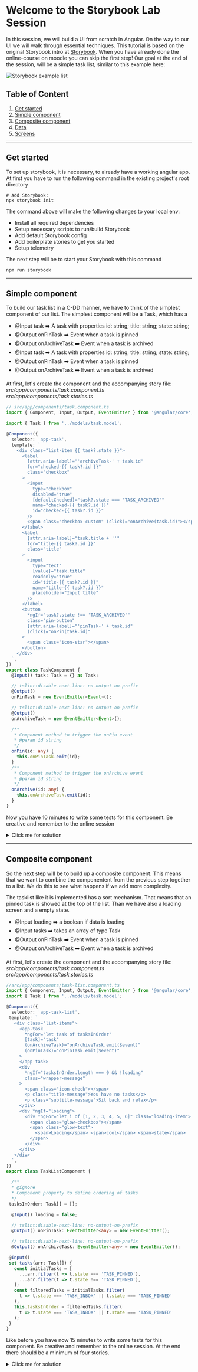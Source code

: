 # Welcome to the Storybook Lab Session

In this session, we will build a UI from scratch in Angular. On the way to our UI we will walk through essential techniques.
This tutorial is based on the original Storybook intro at [Storybook](https://storybook.js.org/). When you have already done the online-course on moodle you can skip the first step!
Our goal at the end of the session, will be a simple task list, similar to this example here:

![Storybook example list](https://raw.githubusercontent.com/Greeny1992/Simple_Storybook/main/Simple_Storybook/assets/10-11-_2022_14-21-55.png)

## Table of Content

 1. [Get started](#get-started)
 2. [Simple component](#simple-component) 
 3. [Composite component](#composite-component)
 4. [Data](#data)
 5. [Screens](#screens)

----------------------
## Get started

To set up storybook, it is necessary, to already have a working angular app.
At first you have to run the following command in the existing project's root directory
```
# Add Storybook:
npx storybook init
```

The command above will make the following changes to your local env:

- Install all required dependencies
- Setup necessary scripts to run/build Storybook
- Add default Storybook config
- Add boilerplate stories to get you started
- Setup telemetry

The next step will be to start your Storybook with this command
```
npm run storybook 
```

----------------

## Simple component

To build our task list in a C-DD manner, we have to think of the simplest component of our list.
The simplest component will be a Task, which has a

- @Input task ➡️ A task with properties   id: string;
  title: string;
  state: string;
- @Output onPinTask ➡️ Event when a task is pinned
- @Output onArchiveTask ➡️ Event when a task is archived
- @Input task ➡️ A task with properties   id: string;
  title: string;
  state: string;
- @Output onPinTask ➡️ Event when a task is pinned
- @Output onArchiveTask ➡️ Event when a task is archived

At first, let's create the component and the accompanying story file:
*src/app/components/task.component.ts*
*src/app/components/task.stories.ts*

```ts
// src/app/components/task.component.ts
import { Component, Input, Output, EventEmitter } from '@angular/core';

import { Task } from '../models/task.model';

@Component({
  selector: 'app-task',
  template: `
    <div class="list-item {{ task?.state }}">
      <label
        [attr.aria-label]="'archiveTask-' + task.id"
        for="checked-{{ task?.id }}"
        class="checkbox"
      >
        <input
          type="checkbox"
          disabled="true"
          [defaultChecked]="task?.state === 'TASK_ARCHIVED'"
          name="checked-{{ task?.id }}"
          id="checked-{{ task?.id }}"
        />
        <span class="checkbox-custom" (click)="onArchive(task.id)"></span>
      </label>
      <label
        [attr.aria-label]="task.title + ''"
        for="title-{{ task?.id }}"
        class="title"
      >
        <input
          type="text"
          [value]="task.title"
          readonly="true"
          id="title-{{ task?.id }}"
          name="title-{{ task?.id }}"
          placeholder="Input title"
        />
      </label>
      <button
        *ngIf="task?.state !== 'TASK_ARCHIVED'"
        class="pin-button"
        [attr.aria-label]="'pinTask-' + task.id"
        (click)="onPin(task.id)"
      >
        <span class="icon-star"></span>
      </button>
    </div>
  `,
})
export class TaskComponent {
  @Input() task: Task = {} as Task;

  // tslint:disable-next-line: no-output-on-prefix
  @Output()
  onPinTask = new EventEmitter<Event>();

  // tslint:disable-next-line: no-output-on-prefix
  @Output()
  onArchiveTask = new EventEmitter<Event>();

  /**
   * Component method to trigger the onPin event
   * @param id string
   */
  onPin(id: any) {
    this.onPinTask.emit(id);
  }
  /**
   * Component method to trigger the onArchive event
   * @param id string
   */
  onArchive(id: any) {
    this.onArchiveTask.emit(id);
  }
}

```

Now you have 10 minutes to write some tests for this component. Be creative and remember to the online session
<details>
  <summary>Click me for solution</summary>

```ts

//src/app/components/task.stories.ts
import { Meta, Story } from '@storybook/angular';

import { action } from '@storybook/addon-actions';

import { TaskComponent } from './task.component';

export default {
  component: TaskComponent,
  title: 'Task',
  excludeStories: /.*Data$/,
} as Meta;

export const actionsData = {
  onPinTask: action('onPinTask'),
  onArchiveTask: action('onArchiveTask'),
};

const Template: Story = args => ({
  props: {
    ...args,
    onPinTask: actionsData.onPinTask,
    onArchiveTask: actionsData.onArchiveTask,
  },
});

export const Default = Template.bind({});
Default.args = {
  task: {
    id: '1',
    title: 'Test Task',
    state: 'TASK_INBOX',
  },
};

export const Pinned = Template.bind({});
Pinned.args = {
  task: {
    ...Default.args['task'],
    state: 'TASK_PINNED',
  },
};

export const Archived = Template.bind({});
Archived.args = {
  task: {
    ...Default.args['task'],
    state: 'TASK_ARCHIVED',
  },
};
```

  </details>

---------------------

## Composite component

So the next step will be to build up a composite component. This means that we want to combine the componentent from the previous step together to a list. We do this to see what happens if we add more complexity.

The tasklist like it is implemented has a sort mechanism. That means that an pinned task is showed at the top of the list. Than we have also a loading screen and a empty state.

- @Input loading ➡️ a boolean if data is loading
- @Input tasks ➡️ takes an array of type Task
- @Output onPinTask ➡️ Event when a task is pinned
- @Output onArchiveTask ➡️ Event when a task is archived

At first, let's create the component and the accompanying story file:
*src/app/components/task.component.ts*
*src/app/components/task.stories.ts*

```ts
//src/app/components/task-list.component.ts
import { Component, Input, Output, EventEmitter } from '@angular/core';
import { Task } from '../models/task.model';

@Component({
  selector: 'app-task-list',
 template: `
   <div class="list-items">
     <app-task
       *ngFor="let task of tasksInOrder"
       [task]="task"
       (onArchiveTask)="onArchiveTask.emit($event)"
       (onPinTask)="onPinTask.emit($event)"
     >
     </app-task>
     <div
       *ngIf="tasksInOrder.length === 0 && !loading"
       class="wrapper-message"
     >
       <span class="icon-check"></span>
       <p class="title-message">You have no tasks</p>
       <p class="subtitle-message">Sit back and relax</p>
     </div>
     <div *ngIf="loading">
       <div *ngFor="let i of [1, 2, 3, 4, 5, 6]" class="loading-item">
         <span class="glow-checkbox"></span>
         <span class="glow-text">
           <span>Loading</span> <span>cool</span> <span>state</span>
         </span>
       </div>
     </div>
   </div>
  `,
})
export class TaskListComponent {

  /**
  * @ignore
  * Component property to define ordering of tasks
  */
 tasksInOrder: Task[] = [];

  @Input() loading = false;

  // tslint:disable-next-line: no-output-on-prefix
  @Output() onPinTask: EventEmitter<any> = new EventEmitter();

  // tslint:disable-next-line: no-output-on-prefix
  @Output() onArchiveTask: EventEmitter<any> = new EventEmitter();

 @Input()
 set tasks(arr: Task[]) {
   const initialTasks = [
     ...arr.filter(t => t.state === 'TASK_PINNED'),
     ...arr.filter(t => t.state !== 'TASK_PINNED'),
   ];
   const filteredTasks = initialTasks.filter(
     t => t.state === 'TASK_INBOX' || t.state === 'TASK_PINNED'
   );
   this.tasksInOrder = filteredTasks.filter(
     t => t.state === 'TASK_INBOX' || t.state === 'TASK_PINNED'
   );
 }
}
```

Like before you have now 15 minutes to write some tests for this component. Be creative and remember to the online session. At the end there should be a minimum of four stories.

<details>
  <summary>Click me for solution</summary>

```ts
//src/app/components/task-list.stories.ts

import { componentWrapperDecorator, moduleMetadata, Meta, Story } from '@storybook/angular';

import { CommonModule } from '@angular/common';

import { TaskListComponent } from './task-list.component';
import { TaskComponent } from './task.component';

import * as TaskStories from './task.stories';

export default {
  component: TaskListComponent,
  decorators: [
    moduleMetadata({
      //👇 Imports both components to allow component composition with Storybook
      declarations: [TaskListComponent, TaskComponent],
      imports: [CommonModule],
    }),
    //👇 Wraps our stories with a decorator
    componentWrapperDecorator(story => `<div style="margin: 3em">${story}</div>`),
  ],
  title: 'TaskList',
} as Meta;

const Template: Story = args => ({
  props: {
    ...args,
    onPinTask: TaskStories.actionsData.onPinTask,
    onArchiveTask: TaskStories.actionsData.onArchiveTask,
  },
});


// 👇 This is the default story with basic data.
export const Default = Template.bind({});
Default.args = {
  tasks: [
    { ...TaskStories.Default.args?.['task'], id: '1', title: 'Task 1' },
    { ...TaskStories.Default.args?.['task'], id: '2', title: 'Task 2' },
    { ...TaskStories.Default.args?.['task'], id: '3', title: 'Task 3' },
    { ...TaskStories.Default.args?.['task'], id: '4', title: 'Task 4' },
    { ...TaskStories.Default.args?.['task'], id: '5', title: 'Task 5' },
    { ...TaskStories.Default.args?.['task'], id: '6', title: 'Task 6' },
  ],
};

// 👇 We extend the basic data to have one pinned task
export const WithPinnedTasks = Template.bind({});
WithPinnedTasks.args = {
  // Shaping the stories through args composition.
  // Inherited data coming from the Default story.
  tasks: [
    ...Default.args['tasks'].slice(0, 5),
    { id: '6', title: 'Task 6 (pinned)', state: 'TASK_PINNED' },
  ],
};

// 👇 Create a loading story.
export const Loading = Template.bind({});
Loading.args = {
  tasks: [],
  loading: true,
};


// 👇 Create a empty story.
export const Empty = Template.bind({});
Empty.args = {
  // Shaping the stories through args composition.
  // Inherited data coming from the Loading story.
  ...Loading.args,
  loading: false,
};
```

  </details>

